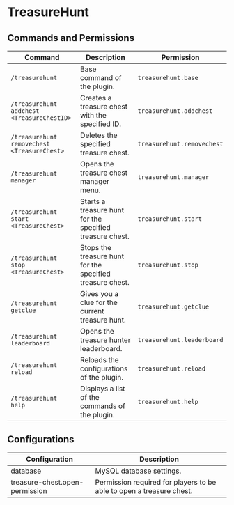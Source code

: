 # TreasureHunt

## Commands and Permissions

| **Command**                                 | **Description**                                           | **Permission**             |
|---------------------------------------------|-----------------------------------------------------------|----------------------------|
| `/treasurehunt`                             | Base command of the plugin.                               | `treasurehunt.base`        |
| `/treasurehunt addchest <TreasureChestID>`  | Creates a treasure chest with the specified ID.           | `treasurehunt.addchest`    |
| `/treasurehunt removechest <TreasureChest>` | Deletes the specified treasure chest.                     | `treasurehunt.removechest` |
| `/treasurehunt manager`                     | Opens the treasure chest manager menu.                    | `treasurehunt.manager`     |
| `/treasurehunt start <TreasureChest>`       | Starts a treasure hunt for the specified treasure chest.  | `treasurehunt.start`       |
| `/treasurehunt stop <TreasureChest>`        | Stops the treasure hunt for the specified treasure chest. | `treasurehunt.stop`        |
| `/treasurehunt getclue`                     | Gives you a clue for the current treasure hunt.           | `treasurehunt.getclue`     |
| `/treasurehunt leaderboard`                 | Opens the treasure hunter leaderboard.                    | `treasurehunt.leaderboard` |
| `/treasurehunt reload`                      | Reloads the configurations of the plugin.                 | `treasurehunt.reload`      |
| `/treasurehunt help`                        | Displays a list of the commands of the plugin.            | `treasurehunt.help`        |

## Configurations

| **Configuration**              | **Description**                                                      |
|--------------------------------|----------------------------------------------------------------------|
| database                       | MySQL database settings.                                             |
| treasure-chest.open-permission | Permission required for players to be able to open a treasure chest. |